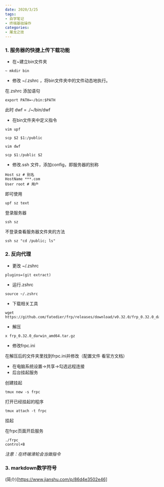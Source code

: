 ```yaml
---
date: 2020/3/25
tags:
- 自学笔记
- 终端基础操作
categories:
- 屠龙之技
---
```

### 1. 服务器的快捷上传下载功能

* 在~建立bin文件夹

```shell
~ mkdir bin
```

* 修改 ~/.zshrc ，将bin文件夹中的文件动态地执行。

在.zshrc 添加语句

```shell
export PATH=~/bin:$PATH
```
<!-- more -->
此时 dwf = ./~/bin/dwf  

* 在bin文件夹中定义指令

```shell
vim upf

scp $2 $1:/public

vim dwf

scp $1:/public $2
```

* 修改.ssh 文件，添加config，即服务器的别称

```shell
Host sz # 别名
HostName ***.com
User root # 用户 
```

即可使用

```shell
upf sz text
```

登录服务器

```shell
ssh sz
```

不登录查看服务器文件夹的方法

```shell
ssh sz "cd /public; ls"
```



### 2. 反向代理

* 更改 ~/.zshrc

```shell
plugins=(git extract)
```

* 运行.zshrc

```shell
source ~/.zshrc
```

* 下载相关工具

```shell
wget https://github.com/fatedier/frp/releases/download/v0.32.0/frp_0.32.0_darwin_amd64.tar.gz
```

* 解压

```shell
x frp_0.32.0_darwin_amd64.tar.gz   
```

* 修改frpc.ini

在解压后的文件夹里找到frpc.ini并修改（配置文件 看官方文档）

* 在电脑系统设置->共享->勾选远程连接 
* 后台挂起服务

创建挂起

```shell
tmux new -s frpc
```

打开已经挂起的程序

```shell
tmux attach -t frpc
```

挂起

在frpc页面开启服务 

```
./frpc
control+B
```

*注意：在终端滑轮会当做指令*

### 3. markdown数学符号
(简介)[https://www.jianshu.com/p/86d4e3502e46]